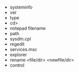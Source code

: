 - systeminfo
- ver
- type <filename>
- cd><filename>
- notepad filename
- path
- sysdm.cpl
- regedit
- services.msc
- explorer <path>
- rename <file/dir> <newfile/dir>
- control
